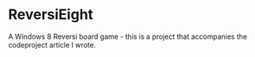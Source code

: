 ReversiEight
============

A Windows 8 Reversi board game - this is a project that accompanies the codeproject article I wrote.


